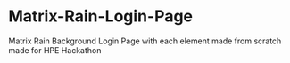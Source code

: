 # Matrix-Rain-Login-Page
Matrix Rain Background Login Page with each element made from scratch made for HPE Hackathon
